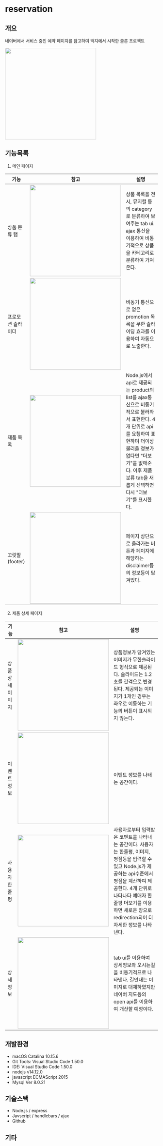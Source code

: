 # reservation

## 개요
네이버에서 서비스 중인 예약 페이지를 참고하여 백지에서 시작한 클론 프로젝트

<img src="https://user-images.githubusercontent.com/44011462/94556497-21c86d80-0298-11eb-88ae-685ac13fdda7.gif" width=300px>

## 기능목록

1. 메인 페이지

| 기능 | 참고 | 설명 |  
| --- | --- | --- |
| 상품 분류 탭 | <img src="https://user-images.githubusercontent.com/44011462/95675866-3f30fc00-0bf5-11eb-9e23-28fb4500c30a.gif" width=300px>   | 상품 목록을 전시, 뮤지컬 등의 category로 분류하여 보여주는 tab ui. ajax 통신을 이용하여 비동기적으로 상품을 카테고리로 분류하여 가져온다.  |
| 프로모션 슬라이더 | <img src="https://user-images.githubusercontent.com/44011462/95675481-95e90680-0bf2-11eb-831b-d3e907821bfc.gif" width=300px> | 비동기 통신으로 얻은 promotion 목록을 무한 슬라이딩 효과를 이용하여 자동으로 노출한다.  |
| 제품 목록 | <img src="https://user-images.githubusercontent.com/44011462/95680232-191a5480-0c13-11eb-950d-366bde388920.gif" width=300px> | Node.js에서 api로 제공되는 product의 list를 ajax통신으로 비동기적으로 불러와서 표현한다. 4개 단위로 api를 요청하여 표현하며 더이상 불러올 정보가 없다면 "더보기"를 없애준다. 이후 제품 분류 tab을 새롭게 선택하면 다시 "더보기"를 표시한다.  |
| 꼬릿말(footer) | <img src="https://user-images.githubusercontent.com/44011462/95680723-9f846580-0c16-11eb-83e4-fb7eff87428b.png" width=300px> | 페이지 상단으로 올라가는 버튼과 페이지에 해당하는 disclaimer등의 정보등이 담겨있다. |


2. 제품 상세 페이지

| 기능 | 참고 | 설명 |  
| --- | --- | --- |
| 상품 상세 이미지 | <img src="https://user-images.githubusercontent.com/44011462/95680565-9777f600-0c15-11eb-90cc-61a82a42c3b2.png" width=300px>   | 상품정보가 담겨있는 이미지가 무한슬라이드 형식으로 제공된다. 슬라이드는 1.2초를 간격으로 변경된다. 제공되는 이미지가 1개인 경우는 좌우로 이동하는 기능의 버튼이 표시되지 않는다. |
| 이벤트 정보 | <img src="https://user-images.githubusercontent.com/44011462/95680619-ec1b7100-0c15-11eb-9cc9-6e651945deeb.png" width=300px>   | 이벤트 정보를 나태는 공간이다.  |
| 사용자 한줄평 | <img src="https://user-images.githubusercontent.com/44011462/95680632-048b8b80-0c16-11eb-9614-9eea61606d2b.png" width=300px>   | 사용자로부터 입력받은 코멘트를 나타내는 공간이다. 사용자는 한줄평, 이미지, 평점등을 입력할 수 있고 Node.js가 제공하는 api수준에서 평점을 계산하여 제공한다. 4개 단위로 나타나타 예매자 한줄평 더보기를 이용하면 새로운 창으로 redirection되어 더 자세한 정보를 나타낸다. |
| 상세정보 | <img src="https://user-images.githubusercontent.com/44011462/95680685-64823200-0c16-11eb-9678-f0d30b7bbdbc.png" width=300px>   | tab ui를 이용하여 상세정보와 오시는길을 비동기적으로 나타낸다. 길안내는 이미지로 대체하였지만 네이버 지도등의 open api를 이용하여 개산할 예정이다. |


## 개발환경
- macOS Catalina 10.15.6
- Git Tools: Visual Studio Code 1.50.0
- IDE: Visual Studio Code 1.50.0
- nodejs v14.12.0
- javascript ECMAScript 2015
- Mysql Ver 8.0.21 

## 기술스택
- Node.js / express
- Javscript / handlebars / ajax
- Github

## 기타
